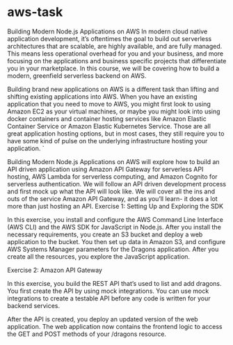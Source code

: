 # aws-task
Building Modern Node.js Applications on AWS
In modern cloud native application development, it’s oftentimes the goal to build out serverless architectures that are scalable, are highly available, and are fully managed. This means less operational overhead for you and your business, and more focusing on the applications and business specific projects that differentiate you in your marketplace. In this course, we will be covering how to build a modern, greenfield serverless backend on AWS. 

Building brand new applications on AWS is a different task than lifting and shifting existing applications into AWS. When you have an existing application that you need to move to AWS, you might first look to using Amazon EC2 as your virtual machines, or maybe you might look into using docker containers and container hosting services like Amazon Elastic Container Service or Amazon Elastic Kubernetes Service. Those are all great application hosting options, but in most cases, they still require you to have some kind of pulse on the underlying infrastructure hosting your application. 	`

Building Modern Node.js Applications on AWS will explore how to build an API driven application using Amazon API Gateway for serverless API hosting, AWS Lambda for serverless computing, and Amazon Cognito for serverless authentication. We will follow an API driven development process and first mock up what the API will look like. We will cover all the ins and outs of the service Amazon API Gateway, and as you’ll learn- it does a lot more than just hosting an API. 
Exercise 1: Setting Up and Exploring the SDK

In this exercise, you install and configure the AWS Command Line Interface (AWS CLI) and the AWS SDK for JavaScript in Node.js. After you install the necessary requirements, you create an S3 bucket and deploy a web application to the bucket. You then set up data in Amazon S3, and configure AWS Systems Manager parameters for the Dragons application. After you create all the resources, you explore the JavaScript application.

Exercise 2: Amazon API Gateway

In this exercise, you build the REST API that’s used to list and add dragons. You first create the API by using mock integrations. You can use mock integrations to create a testable API before any code is written for your backend services.

After the API is created, you deploy an updated version of the web application. The web application now contains the frontend logic to access the GET and POST methods of your /dragons resource.
